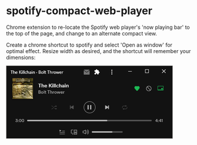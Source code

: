 # spotify-compact-web-player
Chrome extension to re-locate the Spotify web player's 'now playing bar' to the top of the page, and change to an alternate compact view.

Create a chrome shortcut to spotify and select 'Open as window' for optimal effect. Resize width as desired, and the shortcut will remember your dimensions:

![image](/image.png)